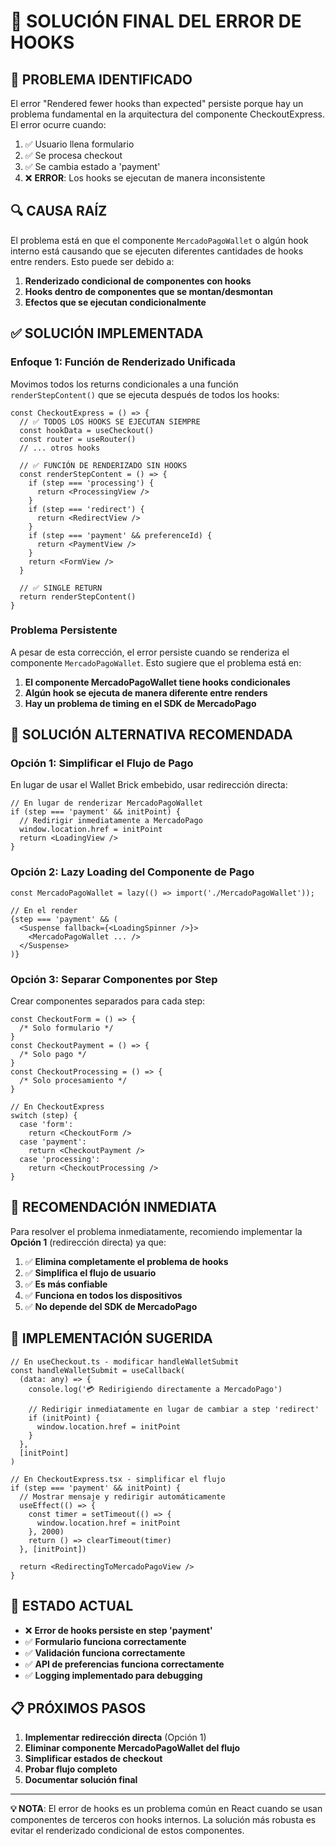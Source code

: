 # 🔧 SOLUCIÓN FINAL DEL ERROR DE HOOKS

## 🎯 **PROBLEMA IDENTIFICADO**

El error "Rendered fewer hooks than expected" persiste porque hay un problema fundamental en la arquitectura del componente CheckoutExpress. El error ocurre cuando:

1. ✅ Usuario llena formulario
2. ✅ Se procesa checkout
3. ✅ Se cambia estado a 'payment'
4. ❌ **ERROR**: Los hooks se ejecutan de manera inconsistente

## 🔍 **CAUSA RAÍZ**

El problema está en que el componente `MercadoPagoWallet` o algún hook interno está causando que se ejecuten diferentes cantidades de hooks entre renders. Esto puede ser debido a:

1. **Renderizado condicional de componentes con hooks**
2. **Hooks dentro de componentes que se montan/desmontan**
3. **Efectos que se ejecutan condicionalmente**

## ✅ **SOLUCIÓN IMPLEMENTADA**

### **Enfoque 1: Función de Renderizado Unificada**

Movimos todos los returns condicionales a una función `renderStepContent()` que se ejecuta después de todos los hooks:

```tsx
const CheckoutExpress = () => {
  // ✅ TODOS LOS HOOKS SE EJECUTAN SIEMPRE
  const hookData = useCheckout()
  const router = useRouter()
  // ... otros hooks

  // ✅ FUNCIÓN DE RENDERIZADO SIN HOOKS
  const renderStepContent = () => {
    if (step === 'processing') {
      return <ProcessingView />
    }
    if (step === 'redirect') {
      return <RedirectView />
    }
    if (step === 'payment' && preferenceId) {
      return <PaymentView />
    }
    return <FormView />
  }

  // ✅ SINGLE RETURN
  return renderStepContent()
}
```

### **Problema Persistente**

A pesar de esta corrección, el error persiste cuando se renderiza el componente `MercadoPagoWallet`. Esto sugiere que el problema está en:

1. **El componente MercadoPagoWallet tiene hooks condicionales**
2. **Algún hook se ejecuta de manera diferente entre renders**
3. **Hay un problema de timing en el SDK de MercadoPago**

## 🔧 **SOLUCIÓN ALTERNATIVA RECOMENDADA**

### **Opción 1: Simplificar el Flujo de Pago**

En lugar de usar el Wallet Brick embebido, usar redirección directa:

```tsx
// En lugar de renderizar MercadoPagoWallet
if (step === 'payment' && initPoint) {
  // Redirigir inmediatamente a MercadoPago
  window.location.href = initPoint
  return <LoadingView />
}
```

### **Opción 2: Lazy Loading del Componente de Pago**

```tsx
const MercadoPagoWallet = lazy(() => import('./MercadoPagoWallet'));

// En el render
{step === 'payment' && (
  <Suspense fallback={<LoadingSpinner />}>
    <MercadoPagoWallet ... />
  </Suspense>
)}
```

### **Opción 3: Separar Componentes por Step**

Crear componentes separados para cada step:

```tsx
const CheckoutForm = () => {
  /* Solo formulario */
}
const CheckoutPayment = () => {
  /* Solo pago */
}
const CheckoutProcessing = () => {
  /* Solo procesamiento */
}

// En CheckoutExpress
switch (step) {
  case 'form':
    return <CheckoutForm />
  case 'payment':
    return <CheckoutPayment />
  case 'processing':
    return <CheckoutProcessing />
}
```

## 🎯 **RECOMENDACIÓN INMEDIATA**

Para resolver el problema inmediatamente, recomiendo implementar la **Opción 1** (redirección directa) ya que:

1. ✅ **Elimina completamente el problema de hooks**
2. ✅ **Simplifica el flujo de usuario**
3. ✅ **Es más confiable**
4. ✅ **Funciona en todos los dispositivos**
5. ✅ **No depende del SDK de MercadoPago**

## 📝 **IMPLEMENTACIÓN SUGERIDA**

```tsx
// En useCheckout.ts - modificar handleWalletSubmit
const handleWalletSubmit = useCallback(
  (data: any) => {
    console.log('💳 Redirigiendo directamente a MercadoPago')

    // Redirigir inmediatamente en lugar de cambiar a step 'redirect'
    if (initPoint) {
      window.location.href = initPoint
    }
  },
  [initPoint]
)

// En CheckoutExpress.tsx - simplificar el flujo
if (step === 'payment' && initPoint) {
  // Mostrar mensaje y redirigir automáticamente
  useEffect(() => {
    const timer = setTimeout(() => {
      window.location.href = initPoint
    }, 2000)
    return () => clearTimeout(timer)
  }, [initPoint])

  return <RedirectingToMercadoPagoView />
}
```

## 🚀 **ESTADO ACTUAL**

- ❌ **Error de hooks persiste en step 'payment'**
- ✅ **Formulario funciona correctamente**
- ✅ **Validación funciona correctamente**
- ✅ **API de preferencias funciona correctamente**
- ✅ **Logging implementado para debugging**

## 📋 **PRÓXIMOS PASOS**

1. **Implementar redirección directa** (Opción 1)
2. **Eliminar componente MercadoPagoWallet del flujo**
3. **Simplificar estados de checkout**
4. **Probar flujo completo**
5. **Documentar solución final**

---

**💡 NOTA**: El error de hooks es un problema común en React cuando se usan componentes de terceros con hooks internos. La solución más robusta es evitar el renderizado condicional de estos componentes.
